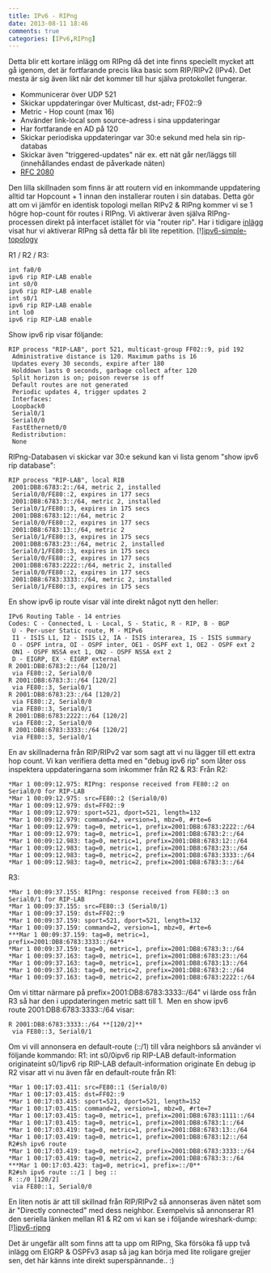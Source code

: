 ```yaml
---
title: IPv6 - RIPng
date: 2013-08-11 18:46
comments: true
categories: [IPv6,RIPng]
---
```

Detta blir ett kortare inlägg om RIPng då det inte finns speciellt mycket att gå igenom, det är fortfarande precis lika basic som RIP/RIPv2 (IPv4). Det mesta är sig även likt när det kommer till hur själva protokollet fungerar.

*   Kommunicerar över UDP 521
*   Skickar uppdateringar över Multicast, dst-adr; FF02::9
*   Metric - Hop count (max 16)
*   Använder link-local som source-adress i sina uppdateringar
*   Har fortfarande en AD på 120
*   Skickar periodiska uppdateringar var 30:e sekund med hela sin rip-databas
*   Skickar även "triggered-updates" när ex. ett nät går ner/läggs till (innehållandes endast de påverkade näten)
*   [RFC 2080](http://www.ietf.org/rfc/rfc2080.txt)

Den lilla skillnaden som finns är att routern vid en inkommande uppdatering alltid tar Hopcount + 1 innan den installerar routen i sin databas. Detta gör att om vi jämför en identisk topologi mellan RIPv2 & RIPng kommer vi se 1 högre hop-count för routes i RIPng. Vi aktiverar även själva RIPng-processen direkt på interfacet istället för via "router rip". Har i tidigare [inlägg](http://roadtoccie.se/2013/08/10/ipv6-simple-topology-ripng/ "IPv6 – Simple Topology & RIPng") visat hur vi aktiverar RIPng så detta får bli lite repetition. 
[!][ipv6-simple-topology](/assets/images/2013/08/ipv6-simple-topology1.png) 

R1 / R2 / R3:
```
int fa0/0
ipv6 rip RIP-LAB enable
int s0/0
ipv6 rip RIP-LAB enable
int s0/1
ipv6 rip RIP-LAB enable
int lo0
ipv6 rip RIP-LAB enable
```
Show ipv6 rip visar följande:
```
RIP process "RIP-LAB", port 521, multicast-group FF02::9, pid 192
 Administrative distance is 120. Maximum paths is 16
 Updates every 30 seconds, expire after 180
 Holddown lasts 0 seconds, garbage collect after 120
 Split horizon is on; poison reverse is off
 Default routes are not generated
 Periodic updates 4, trigger updates 2
 Interfaces:
 Loopback0
 Serial0/1
 Serial0/0
 FastEthernet0/0
 Redistribution:
 None
```
RIPng-Databasen vi skickar var 30:e sekund kan vi lista genom "show ipv6 rip database":
```
RIP process "RIP-LAB", local RIB
 2001:DB8:6783:2::/64, metric 2, installed
 Serial0/0/FE80::2, expires in 177 secs
 2001:DB8:6783:3::/64, metric 2, installed
 Serial0/1/FE80::3, expires in 175 secs
 2001:DB8:6783:12::/64, metric 2
 Serial0/0/FE80::2, expires in 177 secs
 2001:DB8:6783:13::/64, metric 2
 Serial0/1/FE80::3, expires in 175 secs
 2001:DB8:6783:23::/64, metric 2, installed
 Serial0/1/FE80::3, expires in 175 secs
 Serial0/0/FE80::2, expires in 177 secs
 2001:DB8:6783:2222::/64, metric 2, installed
 Serial0/0/FE80::2, expires in 177 secs
 2001:DB8:6783:3333::/64, metric 2, installed
 Serial0/1/FE80::3, expires in 175 secs
```
En show ipv6 ip route visar väl inte direkt något nytt den heller:
```
IPv6 Routing Table - 14 entries
Codes: C - Connected, L - Local, S - Static, R - RIP, B - BGP
 U - Per-user Static route, M - MIPv6
 I1 - ISIS L1, I2 - ISIS L2, IA - ISIS interarea, IS - ISIS summary
 O - OSPF intra, OI - OSPF inter, OE1 - OSPF ext 1, OE2 - OSPF ext 2
 ON1 - OSPF NSSA ext 1, ON2 - OSPF NSSA ext 2
 D - EIGRP, EX - EIGRP external
R 2001:DB8:6783:2::/64 [120/2]
 via FE80::2, Serial0/0
R 2001:DB8:6783:3::/64 [120/2]
 via FE80::3, Serial0/1
R 2001:DB8:6783:23::/64 [120/2]
 via FE80::2, Serial0/0
 via FE80::3, Serial0/1
R 2001:DB8:6783:2222::/64 [120/2]
 via FE80::2, Serial0/0
R 2001:DB8:6783:3333::/64 [120/2]
 via FE80::3, Serial0/1
```
En av skillnaderna från RIP/RIPv2 var som sagt att vi nu lägger till ett extra hop count. Vi kan verifiera detta med en "debug ipv6 rip" som låter oss inspektera uppdateringarna som inkommer från R2 & R3: Från R2:
```
*Mar 1 00:09:12.975: RIPng: response received from FE80::2 on Serial0/0 for RIP-LAB
*Mar 1 00:09:12.975: src=FE80::2 (Serial0/0)
*Mar 1 00:09:12.979: dst=FF02::9
*Mar 1 00:09:12.979: sport=521, dport=521, length=132
*Mar 1 00:09:12.979: command=2, version=1, mbz=0, #rte=6
*Mar 1 00:09:12.979: tag=0, metric=1, prefix=2001:DB8:6783:2222::/64
*Mar 1 00:09:12.979: tag=0, metric=1, prefix=2001:DB8:6783:2::/64
*Mar 1 00:09:12.983: tag=0, metric=1, prefix=2001:DB8:6783:12::/64
*Mar 1 00:09:12.983: tag=0, metric=1, prefix=2001:DB8:6783:23::/64
*Mar 1 00:09:12.983: tag=0, metric=2, prefix=2001:DB8:6783:3333::/64
*Mar 1 00:09:12.983: tag=0, metric=2, prefix=2001:DB8:6783:3::/64
```
R3:
```
*Mar 1 00:09:37.155: RIPng: response received from FE80::3 on Serial0/1 for RIP-LAB
*Mar 1 00:09:37.155: src=FE80::3 (Serial0/1)
*Mar 1 00:09:37.159: dst=FF02::9
*Mar 1 00:09:37.159: sport=521, dport=521, length=132
*Mar 1 00:09:37.159: command=2, version=1, mbz=0, #rte=6
***Mar 1 00:09:37.159: tag=0, metric=1, prefix=2001:DB8:6783:3333::/64**
*Mar 1 00:09:37.159: tag=0, metric=1, prefix=2001:DB8:6783:3::/64
*Mar 1 00:09:37.163: tag=0, metric=1, prefix=2001:DB8:6783:23::/64
*Mar 1 00:09:37.163: tag=0, metric=1, prefix=2001:DB8:6783:13::/64
*Mar 1 00:09:37.163: tag=0, metric=2, prefix=2001:DB8:6783:2::/64
*Mar 1 00:09:37.163: tag=0, metric=2, prefix=2001:DB8:6783:2222::/64
```
Om vi tittar närmare på prefix=2001:DB8:6783:3333::/64" vi lärde oss från R3 så har den i uppdateringen metric satt till 1.  Men en show ipv6 route 2001:DB8:6783:3333::/64 visar:
```
R 2001:DB8:6783:3333::/64 **[120/2]**
 via FE80::3, Serial0/1
```
Om vi vill annonsera en default-route (::/1) till våra neighbors så använder vi följande kommando: R1: int s0/0ipv6 rip RIP-LAB default-information originateint s0/1ipv6 rip RIP-LAB default-information originate En debug ip R2 visar att vi nu även får en default-route från R1:
```
*Mar 1 00:17:03.411: src=FE80::1 (Serial0/0)
*Mar 1 00:17:03.415: dst=FF02::9
*Mar 1 00:17:03.415: sport=521, dport=521, length=152
*Mar 1 00:17:03.415: command=2, version=1, mbz=0, #rte=7
*Mar 1 00:17:03.415: tag=0, metric=1, prefix=2001:DB8:6783:1111::/64
*Mar 1 00:17:03.415: tag=0, metric=1, prefix=2001:DB8:6783:1::/64
*Mar 1 00:17:03.419: tag=0, metric=1, prefix=2001:DB8:6783:13::/64
*Mar 1 00:17:03.419: tag=0, metric=1, prefix=2001:DB8:6783:12::/64
R2#sh ipv6 route 
*Mar 1 00:17:03.419: tag=0, metric=2, prefix=2001:DB8:6783:3333::/64
*Mar 1 00:17:03.419: tag=0, metric=2, prefix=2001:DB8:6783:3::/64
***Mar 1 00:17:03.423: tag=0, metric=1, prefix=::/0**
R2#sh ipv6 route ::/1 | beg ::
R ::/0 [120/2]
 via FE80::1, Serial0/0
```
En liten notis är att till skillnad från RIP/RIPv2 så annonseras även nätet som är "Directly connected" med dess neighbor. Exempelvis så annonserar R1 den seriella länken mellan R1 & R2 om vi kan se i följande wireshark-dump: 
[!][ipv6-ripng](/assets/images/2013/08/ipv6-ripng.png)

Det är ungefär allt som finns att ta upp om RIPng, Ska försöka få upp två inlägg om EIGRP & OSPFv3 asap så jag kan börja med lite roligare grejjer sen, det här känns inte direkt superspännande.. :)
